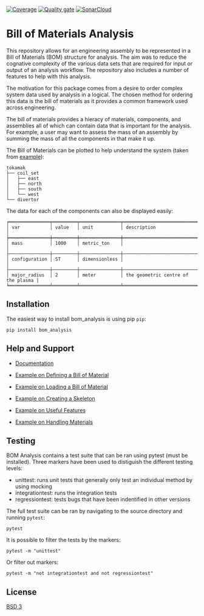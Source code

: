 [![Coverage](https://sonarcloud.io/api/project_badges/measure?project=ukaea_bom_analysis&metric=coverage)](https://sonarcloud.io/summary/new_code?id=ukaea_bom_analysis)
[![Quality gate](https://sonarcloud.io/api/project_badges/quality_gate?project=ukaea_bom_analysis)](https://sonarcloud.io/summary/new_code?id=ukaea_bom_analysis)
[![SonarCloud](https://sonarcloud.io/images/project_badges/sonarcloud-black.svg)](https://sonarcloud.io/summary/new_code?id=ukaea_bom_analysis)


# Bill of Materials Analysis

This repository allows for an engineering assembly to be represented in a Bill of Materials 
(BOM) structure for analysis. The aim was to reduce the cognative complexity of the various data
sets that are required for input or output of an analysis workflow. The repository also
includes a number of features to help with this analysis.

The motivation for this package comes from a desire to order complex
system data used by analysis in a logical. The chosen method
for ordering this data is the bill of materials as it provides a common
framework used across engineering.

The bill of materials provides a hieracy of materials, components, and assemblies
all of which can contain data that is important for the analysis. For example,
a user may want to assess the mass of an assembly by summing the mass of all
the components in that make it up.

The Bill of Materials can be plotted to help understand the system (taken from [example](https://git.ccfe.ac.uk/step/invesselcomponents/outboardblanket/bom_analysis/-/blob/development/examples/example_0%20-%20Defining%20a%20Bill%20of%20Materials.ipynb)):

    tokamak
    ├── coil_set
    │   ├── east
    │   ├── north
    │   ├── south
    │   └── west
    └── divertor

The data for each of the components can also be displayed easily:

    ╒═══════════════╤═════════╤═══════════════╤════════════════════════════════════╕
    │ var           │ value   │ unit          │ description                        │
    ╞═══════════════╪═════════╪═══════════════╪════════════════════════════════════╡
    │ mass          │ 1000    │ metric_ton    │                                    │
    ├───────────────┼─────────┼───────────────┼────────────────────────────────────┤
    │ configuration │ ST      │ dimensionless │                                    │
    ├───────────────┼─────────┼───────────────┼────────────────────────────────────┤
    │ major_radius  │ 2       │ meter         │ the geometric centre of the plasma │
    ╘═══════════════╧═════════╧═══════════════╧════════════════════════════════════╛    

## Installation

The easiest way to install bom_analysis is using pip ``pip``:

    pip install bom_analysis


## Help and Support

- [Documentation](http://step.gitpages.ccfe.ac.uk/invesselcomponents/outboardblanket/bom_analysis/#)

- [Example on Defining a Bill of Material](https://git.ccfe.ac.uk/step/invesselcomponents/outboardblanket/bom_analysis/-/blob/development/examples/example_0%20-%20Defining%20a%20Bill%20of%20Materials.ipynb)

- [Example on Loading a Bill of Material](https://git.ccfe.ac.uk/step/invesselcomponents/outboardblanket/bom_analysis/-/blob/development/examples/example_1%20-%20Loading_a_Bill_of_Materials.ipynb)

- [Example on Creating a Skeleton](https://git.ccfe.ac.uk/step/invesselcomponents/outboardblanket/bom_analysis/-/blob/development/examples/example_2%20-%20Creating%20a%20Skeleton%20from%20Scratch.ipynb)

- [Example on Useful Features](https://git.ccfe.ac.uk/step/invesselcomponents/outboardblanket/bom_analysis/-/blob/development/examples/example_3%20-%20Other%20Useful%20Classes.ipynb)

- [Example on Handling Materials](https://git.ccfe.ac.uk/step/invesselcomponents/outboardblanket/bom_analysis/-/blob/development/examples/example_4%20-%20Handling%20Materials.ipynb)


## Testing

BOM Analysis contains a test suite that can be ran using pytest (must be installed). Three markers have been used to distiguish the different testing levels:
- unittest: runs unit tests that generally only test an individual method by using mocking
- integrationtest: runs the integration tests
- regressiontest: tests bugs that have been indentified in other versions

The full test suite can be ran by navigating to the source directory and running ``pytest``:

    pytest 

It is possible to filter the tests by the markers:

    pytest -m "unittest"

Or filter out markers:

    pytest -m "not integrationtest and not regressiontest"

## License
[BSD 3](LICENSE)